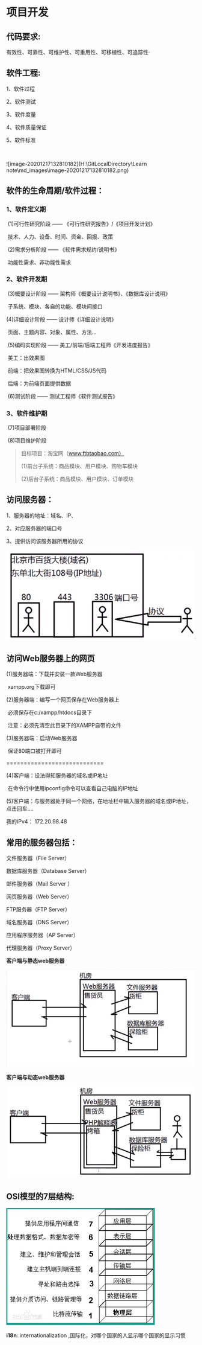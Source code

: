 # 项目开发

## **代码要求:** 

有效性、可靠性、可维护性、可重用性、可移植性、可追踪性·

 

## **软件工程:**

1、软件过程

2、软件测试

3、软件度量

4、软件质量保证

5、软件标准

​           

 ![image-20201217132810182](H:\GitLocalDirectory\Learn note\md_images\image-20201217132810182.png)

## 软件的生命周期/软件过程：

###  **1**、软件定义期

​    (1)可行性研究阶段 —— 《可行性研究报告》/《项目开发计划》

​       技术、人力、设备、时间、资金、回报、政策

​    (2)需求分析阶段 —— 《软件需求规约/说明书》

​       功能性需求、非功能性需求

###  **2**、软件开发期  

​    (3)概要设计阶段 —— 架构师《概要设计说明书》、《数据库设计说明》

​       子系统、模块、各自的功能、模块间接口

   (4)详细设计阶段 —— 设计师《详细设计说明》

​       页面、主题内容、对象、属性、方法...

​    (5)编码实现阶段 —— 美工/前端/后端工程师《开发进度报告》

​       美工：出效果图

​       前端：把效果图转换为HTML/CSS/JS代码

​       后端：为前端页面提供数据

​    (6)测试阶段 —— 测试工程师《软件测试报告》

###  **3**、软件维护期

​    (7)项目部署阶段

​    (8)项目维护阶段

> 目标项目：淘宝网（www.ftbtaobao.com）
>
> (1)前台子系统：商品模块、用户模块、购物车模块
>
> (2)后台子系统：商品模块、用户模块、订单模块



## 访问服务器：

1、服务器的地址：域名、IP、

2、对应服务器的端口号

3、提供访问该服务器所用的协议

![image-20201217132824451](./md_images/image-20201217132824451.png)

## 访问Web服务器上的网页

 (1)服务器端：下载并安装一款Web服务器

​    xampp.org下载即可

 (2)服务器端：编写一个网页保存在Web服务器上

​    必须保存在c:/xampp/htdocs目录下

​    注意：必须先清空此目录下的XAMPP自带的文件

 (3)服务器端：启动Web服务器

​    保证80端口被打开即可

 ============================

 (4)客户端：设法得知服务器的域名或IP地址

​    在命令行中使用ipconfig命令可以查看自己电脑的IP地址

 (5)客户端：与服务器处于同一个网络，在地址栏中输入服务器的域名或IP地址，点击回车....


 我的IPv4： 172.20.98.48

 

## **常用的服务器包括：** 

文件服务器（File Server） 

数据库服务器（Database Server）

 邮件服务器（Mail Server ）

网页服务器（Web Server）

 FTP服务器（FTP Server） 

域名服务器（DNS Server） 

应用程序服务器（AP Server）

 代理服务器（Proxy Server）

 

**客户端与静态web服务器**

 ![image-20201217132931604](./md_images/image-20201217132931604.png)

**客户端与动态web服务器**

 ![image-20201217132936984](./md_images/image-20201217132936984.png)

 

## **OSI**模型的7层结构:

 ![img](./md_images/77c6a7efce1b9d16a9ef96c9f2deb48f8c546469)

 

**i18n**: internationalization ,国际化，对哪个国家的人显示哪个国家的显示习惯

 

